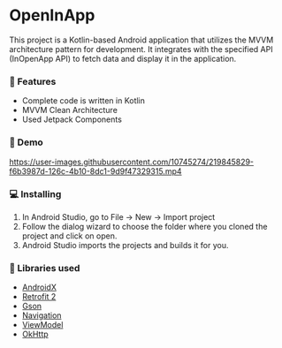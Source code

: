 # OpenInApp
This project is a Kotlin-based Android application that utilizes the MVVM architecture pattern for development. It integrates with the specified API (InOpenApp API) to fetch data and display it in the application.

### 🌟 Features
*   Complete code is written in Kotlin
*   MVVM Clean Architecture
*   Used Jetpack Components

### 🎥 Demo
https://user-images.githubusercontent.com/10745274/219845829-f6b3987d-126c-4b10-8dc1-9d9f47329315.mp4

### 💻  Installing
1.  In Android Studio, go to File -> New -> Import project
2.  Follow the dialog wizard to choose the folder where you cloned the project and click on open.
3.  Android Studio imports the projects and builds it for you.

### 📃 Libraries used
* [AndroidX](https://developer.android.com/jetpack/androidx/) 
* [Retrofit 2](https://github.com/square/retrofit)
* [Gson](https://github.com/google/gson)
* [Navigation](https://developer.android.com/guide/navigation)
* [ViewModel](https://developer.android.com/topic/libraries/architecture/viewmodel)
* [OkHttp](https://github.com/square/okhttp)
